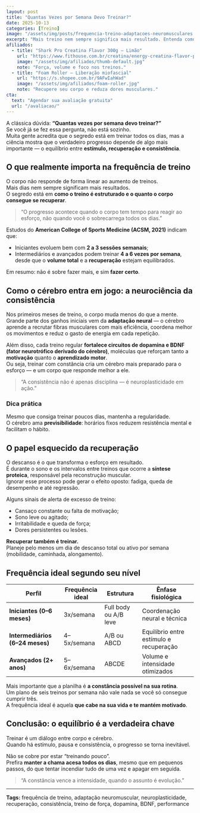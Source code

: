 ```yaml
---
layout: post
title: "Quantas Vezes por Semana Devo Treinar?"
date: 2025-10-13
categories: [Treino]
image: "/assets/img/posts/frequencia-treino-adaptacoes-neuromusculares.jpg"
excerpt: "Mais treino nem sempre significa mais resultado. Entenda como a frequência ideal equilibra estímulo, recuperação e consistência neural para evoluir de verdade."
afiliados:
  - title: "Shark Pro Creatina Flavor 300g — Limão"
    url: "https://www.fithouse.com.br/creatina/energy-creatina-flavor-pote-300g-sabor-limao-shark-pro?am=mdsuplementos&parceiro=10447&cupom=mdsuplementos5"
    image: "/assets/img/afiliados/thumb-default.jpg"
    note: "Força, volume e foco nos treinos."
  - title: "Foam Roller — Liberação miofascial"
    url: "https://s.shopee.com.br/9AFwIahWad"
    image: "/assets/img/afiliados/foam-roller.jpg"
    note: "Recupere seu corpo e reduza dores musculares."
cta:
  text: "Agendar sua avaliação gratuita"
  url: "/avaliacao/"
---
```


A clássica dúvida: **“Quantas vezes por semana devo treinar?”**  
Se você já se fez essa pergunta, não está sozinho.  
Muita gente acredita que o segredo está em treinar todos os dias, mas a ciência mostra que o verdadeiro progresso depende de algo mais importante — o equilíbrio entre **estímulo, recuperação e consistência**.

## O que realmente importa na frequência de treino

O corpo não responde de forma linear ao aumento de treinos.  
Mais dias nem sempre significam mais resultados.  
O segredo está em **como o treino é estruturado e o quanto o corpo consegue se recuperar**.

> “O progresso acontece quando o corpo tem tempo para reagir ao esforço, não quando você o sobrecarrega todos os dias.”

Estudos do **American College of Sports Medicine (ACSM, 2021)** indicam que:
- Iniciantes evoluem bem com **2 a 3 sessões semanais**;  
- Intermediários e avançados podem treinar **4 a 6 vezes por semana**,  
  desde que o **volume total** e a **recuperação** estejam equilibrados.

Em resumo: não é sobre fazer mais, e sim **fazer certo**.

## Como o cérebro entra em jogo: a neurociência da consistência

Nos primeiros meses de treino, o corpo muda menos do que a mente.  
Grande parte dos ganhos iniciais vem da **adaptação neural** — o cérebro aprende a recrutar fibras musculares com mais eficiência, coordena melhor os movimentos e reduz o gasto de energia em cada repetição.

Além disso, cada treino regular **fortalece circuitos de dopamina e BDNF (fator neurotrófico derivado do cérebro)**, moléculas que reforçam tanto a **motivação** quanto o **aprendizado motor**.  
Ou seja, treinar com constância cria um cérebro mais preparado para o esforço — e um corpo que responde melhor a ele.

> “A consistência não é apenas disciplina — é neuroplasticidade em ação.”

### Dica prática

Mesmo que consiga treinar poucos dias, mantenha a regularidade.  
O cérebro ama **previsibilidade**: horários fixos reduzem resistência mental e facilitam o hábito.

## O papel esquecido da recuperação

O descanso é o que transforma o esforço em resultado.  
É durante o sono e os intervalos entre treinos que ocorre a **síntese proteica**, responsável pela reconstrução muscular.  
Ignorar esse processo pode gerar o efeito oposto: fadiga, queda de desempenho e até regressão.

Alguns sinais de alerta de excesso de treino:
- Cansaço constante ou falta de motivação;  
- Sono leve ou agitado;  
- Irritabilidade e queda de força;  
- Dores persistentes ou lesões.

**Recuperar também é treinar.**  
Planeje pelo menos um dia de descanso total ou ativo por semana (mobilidade, caminhada, alongamento).

## Frequência ideal segundo seu nível

| Perfil | Frequência ideal | Estrutura | Ênfase fisiológica |
|---------|-----------------|------------|--------------------|
| **Iniciantes (0–6 meses)** | 3x/semana | Full body ou A/B leve | Coordenação neural e técnica |
| **Intermediários (6–24 meses)** | 4–5x/semana | A/B ou ABCD | Equilíbrio entre estímulo e recuperação |
| **Avançados (2+ anos)** | 5–6x/semana | ABCDE | Volume e intensidade otimizados |

Mais importante que a planilha é **a constância possível na sua rotina**.  
Um plano de seis treinos por semana não vale nada se você só consegue cumprir três.  
A frequência ideal é aquela **que cabe na sua vida e te mantém motivado**.

## Conclusão: o equilíbrio é a verdadeira chave

Treinar é um diálogo entre corpo e cérebro.  
Quando há estímulo, pausa e consistência, o progresso se torna inevitável.  

Não se cobre por estar “treinando pouco”.  
Prefira **manter a chama acesa todos os dias**, mesmo que em pequenos passos, do que tentar incendiar tudo de uma vez e apagar em seguida.

> “A constância vence a intensidade, quando o assunto é evolução.”

---

**Tags:** frequência de treino, adaptação neuromuscular, neuroplasticidade, recuperação, consistência, treino de força, dopamina, BDNF, performance
